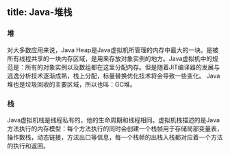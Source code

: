 title: Java-堆栈
---

### 堆 
对大多数应用来说，Java Heap是Java虚拟机所管理的内存中最大的一块。是被所有线程共享的一块内存区域，是用来存放对象实例的地方。Java虚拟机中的规范是：所有的对象实例以及数组都在这里分配内存。但是随着JIT编译器的发展与逃逸分析技术逐渐成熟，栈上分配，标量替换优化技术将会导致一些变化。
Java堆也是垃圾回收的主要区域，所以也叫：GC堆。

### 栈  
Java虚拟机栈是线程私有的，他的生命周期和线程相同。虚拟机栈描述的是Java方法执行的内存模型：每个方法执行的同时会创建一个栈帧用于存储局部变量表，操作数栈，动态链接，方法出口等信息，每一个栈帧的出栈入栈都对应着一个方法的执行和返回。
